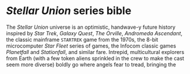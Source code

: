 # *Stellar Union* series bible

The *Stellar Union* universe is an optimistic, handwave-y future history inspired by *Star Trek*, *Galaxy Quest*, *The Orville*, *Andromeda Ascendant*, the classic mainframe `STARTREK` game from the 1970s, the 8-bit microcomputer *Star Fleet* series of games, the Infocom classic games *Planetfall* and *Stationfall*, and similar fare. Intrepid, multicultural explorers from Earth (with a few token aliens sprinkled in the crew to make the cast seem more diverse) boldly go where angels fear to tread, bringing the 
<!--stackedit_data:
eyJoaXN0b3J5IjpbOTcyNzI0MDc2LDIxMzAxMTYzMCwzNzQzMT
M2NTBdfQ==
-->